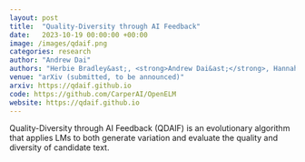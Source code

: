```yaml
---
layout: post
title:  "Quality-Diversity through AI Feedback"
date:   2023-10-19 00:00:00 +00:00
image: /images/qdaif.png
categories: research
author: "Andrew Dai"
authors: "Herbie Bradley&ast;, <strong>Andrew Dai&ast;</strong>, Hannah Teufel, Jenny Zhang, Koen Oostermeijer, Marco Bellagente, Jeff Clune, Kenneth Stanley, Grégory Schott, Joel Lehman"
venue: "arXiv (submitted, to be announced)"
arxiv: https://qdaif.github.io
code: https://github.com/CarperAI/OpenELM
website: https://qdaif.github.io
---
```

Quality-Diversity through AI Feedback (QDAIF) is an evolutionary algorithm that applies LMs to both generate variation and evaluate the quality and diversity of candidate text. 